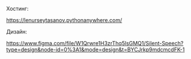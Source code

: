 Хостинг:

https://lenurseytasanov.pythonanywhere.com/

Дизайн:

https://www.figma.com/file/W1Qrwre1H3zrThq5lsGMQ1/Silent-Speech?type=design&node-id=0%3A1&mode=design&t=BYCJrkp9mdcmcdFK-1

